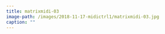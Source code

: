 ```yaml
---
title: matrixmidi-03
image-path: /images/2018-11-17-midictrl1/matrixmidi-03.jpg
caption: ""
---
```

